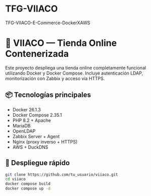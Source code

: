 # TFG-VIIACO
TFG-VIIACO-E-Commerce-DockerXAWS
# 🛒 VIIACO — Tienda Online Contenerizada

Este proyecto despliega una tienda online completamente funcional utilizando Docker y Docker Compose. Incluye autenticación LDAP, monitorización con Zabbix y acceso vía HTTPS.

## 📦 Tecnologías principales

- Docker 26.1.3
- Docker Compose 2.35.1
- PHP 8.2 + Apache
- MariaDB
- OpenLDAP
- Zabbix Server + Agent
- Nginx (proxy inverso + HTTPS)
- AWS + DuckDNS

## 🚀 Despliegue rápido

```bash
git clone https://github.com/tu_usuario/viiaco.git
cd viiaco
docker compose build
docker compose up -d
